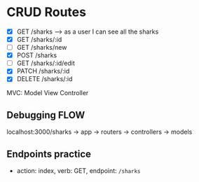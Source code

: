 # CRUD Routes
- [x] GET /sharks --> as a user I can see all the sharks
- [x] GET /sharks/:id
- [ ] GET /sharks/new
- [x] POST /sharks
- [ ] GET /sharks/:id/edit
- [x] PATCH /sharks/:id
- [x] DELETE /sharks/:id

MVC: Model View Controller

## Debugging FLOW
localhost:3000/sharks -> app -> routers -> controllers -> models

## Endpoints practice
- action: index, verb: GET, endpoint: `/sharks`